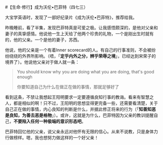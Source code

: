 #【生命⋅修行】成为沃伦•巴菲特（四七三）

大宝学英语时，发现了一部好纪录片《成为沃伦•巴菲特》，推荐给我。

昨晚睡前，看了半集，发现巴菲特真是可爱之极。让我感悟颇深的，是他对父亲和妻子的真挚感情。他说他一生上天给了他两个珍贵的礼物，一个是刚出生时就有的，他的父亲。一个是他的妻子，苏西。

他说，他的父亲是一个有着Inner scorecard的人。有自己的行事准则，不会被纷纷绕绕的外界所影响。（唔，「**定乎内外之分，辨乎荣辱之境**」，已经达到宋荣子的境界了）。他说他父亲对于做人就一条：

> You should know why you are doing what you are doing, that's good enough
>
> 你要知道自己为什么在做正在做的事情，那就足够好了

看到这条，不禁让我想起王阳明要求一定要遵循良知行事的教诲。看来有智慧之人，都是相似的啊！只不过，王阳明的思想显得更完备一些，还需要看清楚，关于自己正在做的事情，内心良知的判断是什么，并据此修正将来的行为（「**知善知恶是良知，为善去恶是格物**」）。或许，这就是为什么，巴菲特因为父亲的教训提醒自己，**不要陷入任何一种极端的意识形态吧**。

巴菲特回忆他的父亲，说父亲永远对他怀有无限的信心。从来不说教，只是身体力行做榜样。嗯，我也想努力做这样的一个好父亲！

